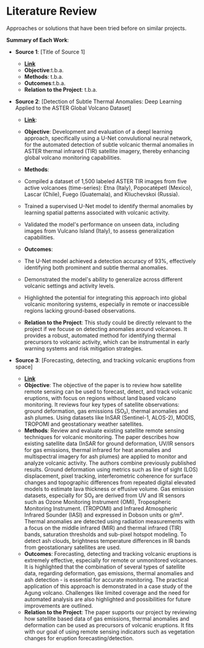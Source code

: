 # Literature Review

Approaches or solutions that have been tried before on similar projects.

**Summary of Each Work**:

- **Source 1**: [Title of Source 1]

  - **[Link]()**
  - **Objective**:t.b.a.
  - **Methods**: t.b.a.
  - **Outcomes**:t.b.a.
  - **Relation to the Project**: t.b.a.

- **Source 2**: [Detection of Subtle Thermal Anomalies: Deep Learning Applied to the ASTER Global Volcano Dataset]

  - **[Link](https://ieeexplore.ieee.org/stamp/stamp.jsp?tp=&arnumber=10032629)**: 
  - **Objective**: Development and evaluation of a deepl learning approach, specifically using a U-Net convulutional neural network, for the automated detection of subtle volcanic thermal anomalies in ASTER thermal infrared (TIR) satellite imagery, thereby enhancing global volcano monitoring capabilities.
  - **Methods**:
  - Compiled a dataset of 1,500 labeled ASTER TIR images from five active volcanoes (time-series): Etna (Italy), Popocatépetl (Mexico), Lascar (Chile), Fuego (Guatemala), and Kliuchevskoi (Russia).
  - Trained a supervised U-Net model to identify thermal anomalies by learning spatial patterns associated with volcanic activity.
  - Validated the model's performance on unseen data, including images from Vulcano Island (Italy), to assess generalization capabilities.
  - **Outcomes**:
  - The U-Net model achieved a detection accuracy of 93%, effectively identifying both prominent and subtle thermal anomalies.
  - Demonstrated the model's ability to generalize across different volcanic settings and activity levels.
  - Highlighted the potential for integrating this approach into global volcanic monitoring systems, especially in remote or inaccessible regions lacking ground-based observations.

  - **Relation to the Project**: This study could be directly relevant to the project if we focuse on detecting anomalies around volcanoes. It provides a robust, automated method for identifying thermal precursors to volcanic activity, which can be instrumental in early warning systems and risk mitigation strategies.

- **Source 3**: [Forecasting, detecting, and tracking volcanic eruptions from space]

  - **[Link](https://doi.org/10.1007/s41976-020-00034-x)**
  - **Objective**: The objective of the paper is to review how satellite remote sensing can be used to forecast, detect, and track volcanic eruptions, with focus on regions without land based volcano monitoring. It reviews four key types of satellite observations: ground deformation, gas emissions (SO₂), thermal anomalies  and ash plumes. Using datasets like InSAR (Sentinel-1, ALOS-2), MODIS, TROPOMI and geostationary weather satellites.
  - **Methods**: Review and evaluate existing satellite remote sensing techniques for volcanic monitoring. The paper describes how existing satellite data (InSAR for ground deformation, UV/IR sensors for gas emissions, thermal infrared for heat anomalies and multispectral imagery for ash plumes) are applied to monitor and analyze volcanic activity.
  The authors combine previously published results. Ground deformation using metrics such as line of sight (LOS) displacement, pixel tracking, interferometric coherence for surface changes and topographic differences from repeated digital elevated models to estimate lava thickness or effusive volume. Gas emission datasets, especially for SO₂ are derived from UV and IR sensors such as Ozone Monitoring Instrument (OMI), Tropospheric Monitoring Instrument. (TROPOMI) and Infrared Atmospheric Infrared Sounder (IASI) and expressed in Dobson units or g/m². Thermal anomalies are detected using radiation measurements with a focus on the middle infrared (MIR) and thermal infrared (TIR) bands, saturation thresholds and sub-pixel hotspot modeling. To detect ash clouds, brightness temperature differences in IR bands from geostationary satellites are used.
  - **Outcomes**: Forecasting, detecting and tracking volcanic eruptions is extremely effective, especially for remote or unmonitored volcanoes. It is highlighted that the combination of several types of satellite data, regarding deformation, gas emissions, thermal anomalies and ash detection - is essential for accurate monitoring. The practical application of this approach is demonstrated in a case study of the Agung volcano. Challenges like limited coverage and the need for automated analysis are also highlighted and possibilities for future improvements are outlined.
  - **Relation to the Project**: The paper supports our project by reviewing how satellite based data of gas emissions, thermal anomalies and deformation can be used as precursors of volcanic eruptions. It fits with our goal of using remote sensing indicators such as vegetation changes for eruption forecasting/detection.

